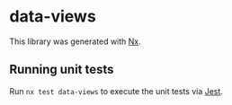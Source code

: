 # data-views

This library was generated with [Nx](https://nx.dev).

## Running unit tests

Run `nx test data-views` to execute the unit tests via [Jest](https://jestjs.io).
